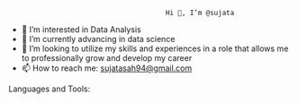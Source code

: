                                            Hi 👋, I’m @sujata
- 👀 I’m interested in Data Analysis
- 🌱 I’m currently advancing in data science
- 💞️ I’m looking to utilize my skills and experiences in a role that allows me to professionally grow and develop my career
- 📫 How to reach me: sujatasah94@gmail.com

<!---
sujatasahoo/sujatasahoo is a ✨ special ✨ repository because its `README.md` (this file) appears on your GitHub profile.
You can click the Preview link to take a look at your changes.
--->
Languages and Tools:
